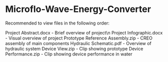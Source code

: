 # Microflo-Wave-Energy-Converter

Recommended to view files in the following order:

Project Abstract.docx - Brief overview of project\n
Project Infographic.docx - Visual overview of project
Prototype Reference Assembly.zip - CREO assembly of main components
Hydraulic Schematic.pdf - Overview of hydraulic system
Device View.zip - Clip showing prototype
Device Performance.zip - Clip showing device performance in water

